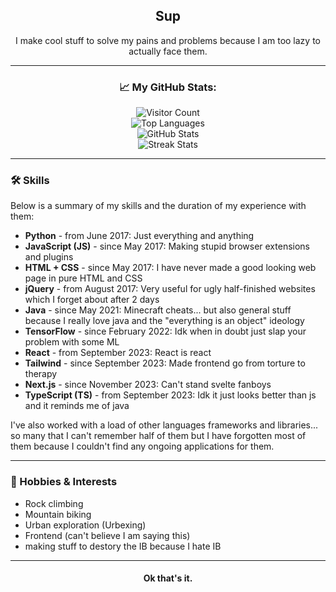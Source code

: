 <h2 align="center">Sup</h2>
<p align="center">I make cool stuff to solve my pains and problems because I am too lazy to actually face them.</p>

---

<h3 align="center">📈 My GitHub Stats:</h3>

<p align="center">
  <img src="https://komarev.com/ghpvc/?username=Kopamed&color=0CCCCC" alt="Visitor Count">
  <br>
  <img src="https://github-readme-stats.vercel.app/api/top-langs/?username=Kopamed&layout=compact&theme=radical" alt="Top Languages">
  <br>
  <img src="https://github-readme-stats.vercel.app/api?username=Kopamed&show_icons=true&theme=radical" alt="GitHub Stats">
  <br>
  <img src="https://github-readme-streak-stats.herokuapp.com/?user=Kopamed" alt="Streak Stats">
</p>

---

### 🛠️ Skills
Below is a summary of my skills and the duration of my experience with them:

- **Python** - from June 2017: Just everything and anything
- **JavaScript (JS)** - since May 2017: Making stupid browser extensions and plugins
- **HTML + CSS** - since May 2017: I have never made a good looking web page in pure HTML and CSS
- **jQuery** - from August 2017: Very useful for ugly half-finished websites which I forget about after 2 days
- **Java** - since May 2021: Minecraft cheats... but also general stuff because I really love java and the "everything is an object" ideology
- **TensorFlow** - since February 2022: Idk when in doubt just slap your problem with some ML
- **React** - from September 2023: React is react
- **Tailwind** - since September 2023: Made frontend go from torture to therapy
- **Next.js** - since November 2023: Can't stand svelte fanboys
- **TypeScript (TS)** - from September 2023: Idk it just looks better than js and it reminds me of java

I've also worked with a load of other languages frameworks and libraries... so many that I can't remember half of them but I have forgotten most of them because I couldn't find any ongoing applications for them.

---

### 🌱 Hobbies & Interests
- Rock climbing
- Mountain biking
- Urban exploration (Urbexing)
- Frontend (can't believe I am saying this)
- making stuff to destory the IB because I hate IB

---

<h4 align="center">Ok that's it.</h4>
